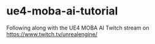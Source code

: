 # ue4-moba-ai-tutorial
Following along with the UE4 MOBA AI Twitch stream on https://www.twitch.tv/unrealengine/
